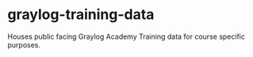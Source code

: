# graylog-training-data
Houses public facing Graylog Academy Training data for course specific purposes.
